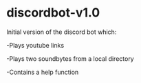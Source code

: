 # discordbot-v1.0
Initial version of the discord bot which:

-Plays youtube links

-Plays two soundbytes from a local directory

-Contains a help function
